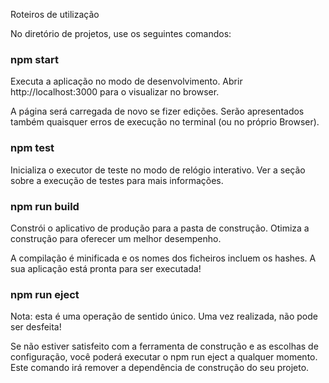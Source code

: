 Roteiros de utilização 

No diretório de projetos, use os seguintes comandos:

### npm start

Executa a aplicação no modo de desenvolvimento.
Abrir http://localhost:3000 para o visualizar no browser.

A página será carregada de novo se fizer edições.
Serão apresentados também quaisquer erros de execução no terminal (ou no próprio Browser).

### npm test

Inicializa o executor de teste no modo de relógio interativo.
Ver a seção sobre a execução de testes para mais informações.

### npm run build
Constrói o aplicativo de produção para a pasta de construção.
Otimiza a construção para oferecer um melhor desempenho.

A compilação é minificada e os nomes dos ficheiros incluem os hashes.
A sua aplicação está pronta para ser executada!

### npm run eject
Nota: esta é uma operação de sentido único. Uma vez realizada, não pode ser desfeita!

Se não estiver satisfeito com a ferramenta de construção e as escolhas de configuração, você poderá executar o npm run eject  a qualquer momento. Este comando irá remover a dependência de construção do seu projeto.
